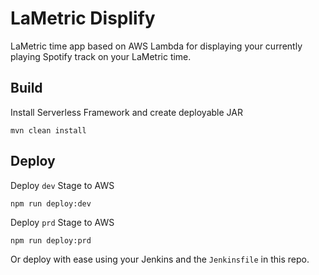 # LaMetric Displify
LaMetric time app based on AWS Lambda for displaying your currently playing Spotify track on your LaMetric time.

## Build
Install Serverless Framework and create deployable JAR
```
mvn clean install
```

## Deploy
Deploy `dev` Stage to AWS
```
npm run deploy:dev
```

Deploy `prd` Stage to AWS
```
npm run deploy:prd
```
Or deploy with ease using your Jenkins and the `Jenkinsfile` in this repo.